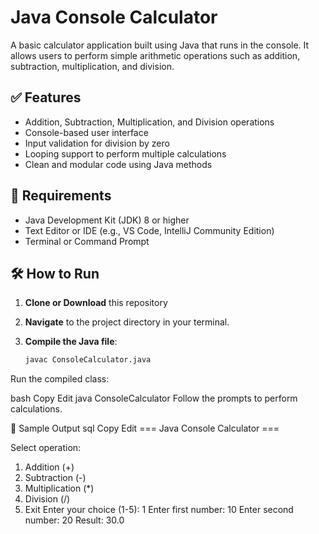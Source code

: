  # Java Console Calculator

A basic calculator application built using Java that runs in the console. It allows users to perform simple arithmetic operations such as addition, subtraction, multiplication, and division.

## ✅ Features

- Addition, Subtraction, Multiplication, and Division operations
- Console-based user interface
- Input validation for division by zero
- Looping support to perform multiple calculations
- Clean and modular code using Java methods

## 🚀 Requirements

- Java Development Kit (JDK) 8 or higher
- Text Editor or IDE (e.g., VS Code, IntelliJ Community Edition)
- Terminal or Command Prompt

## 🛠 How to Run

1. **Clone or Download** this repository

2. **Navigate** to the project directory in your terminal.

3. **Compile the Java file**:
   ```bash
   javac ConsoleCalculator.java
Run the compiled class:

bash
Copy
Edit
java ConsoleCalculator
Follow the prompts to perform calculations.

📌 Sample Output
sql
Copy
Edit
=== Java Console Calculator ===

Select operation:
1. Addition (+)
2. Subtraction (-)
3. Multiplication (*)
4. Division (/)
5. Exit
Enter your choice (1-5): 1
Enter first number: 10
Enter second number: 20
Result: 30.0

